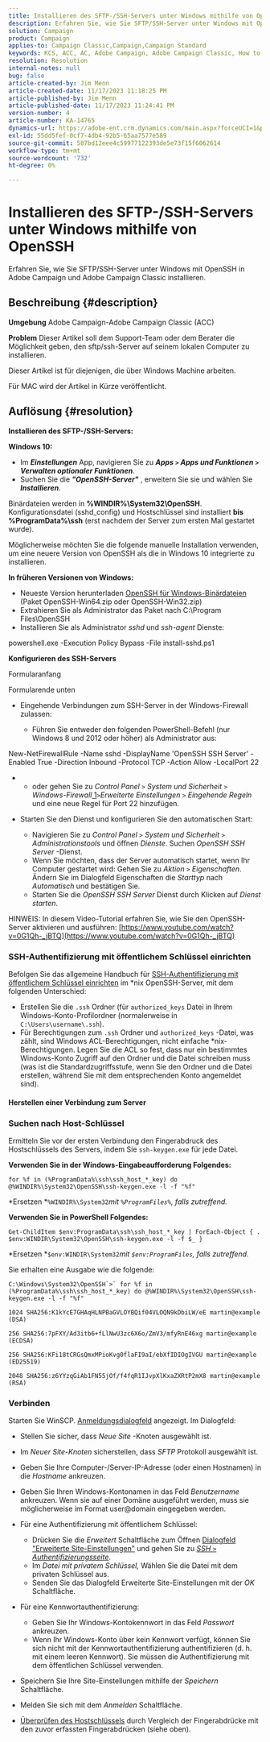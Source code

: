 ```yaml
---
title: Installieren des SFTP-/SSH-Servers unter Windows mithilfe von OpenSSH
description: Erfahren Sie, wie Sie SFTP/SSH-Server unter Windows mit OpenSSH in Adobe Campaign und Adobe Campaign Classic installieren.
solution: Campaign
product: Campaign
applies-to: Campaign Classic,Campaign,Campaign Standard
keywords: KCS, ACC, AC, Adobe Campaign, Adobe Campaign Classic, How to, Install SFTP/SSH Server, Windows, OpenSSH
resolution: Resolution
internal-notes: null
bug: false
article-created-by: Jim Menn
article-created-date: 11/17/2023 11:18:25 PM
article-published-by: Jim Menn
article-published-date: 11/17/2023 11:24:41 PM
version-number: 4
article-number: KA-14765
dynamics-url: https://adobe-ent.crm.dynamics.com/main.aspx?forceUCI=1&pagetype=entityrecord&etn=knowledgearticle&id=1e189596-9f85-ee11-8179-6045bd006268
exl-id: 55dd5fef-0cf7-4db4-92b5-65aa7577e589
source-git-commit: 587bd12eee4c59977122393de5e73f15f6062614
workflow-type: tm+mt
source-wordcount: '732'
ht-degree: 0%

---
```


# Installieren des SFTP-/SSH-Servers unter Windows mithilfe von OpenSSH


Erfahren Sie, wie Sie SFTP/SSH-Server unter Windows mit OpenSSH in Adobe Campaign und Adobe Campaign Classic installieren.

## Beschreibung {#description}


<b>Umgebung</b>
Adobe Campaign-Adobe Campaign Classic (ACC)

<b>Problem</b>
Dieser Artikel soll dem Support-Team oder dem Berater die Möglichkeit geben, den sftp/ssh-Server auf seinem lokalen Computer zu installieren.

Dieser Artikel ist für diejenigen, die über Windows Machine arbeiten.

Für MAC wird der Artikel in Kürze veröffentlicht.


## Auflösung {#resolution}


<b>Installieren des SFTP-/SSH-Servers:</b>

<b>Windows 10:</b>

- Im <b>*Einstellungen</b>* App, navigieren Sie zu <b>*Apps `>`  Apps und Funktionen `>`  Verwalten optionaler Funktionen</b>*.
- Suchen Sie die <b>*&quot;OpenSSH-Server&quot;</b>* , erweitern Sie sie und wählen Sie <b>*Installieren</b>*.


Binärdateien werden in <b>%WINDIR%\System32\OpenSSH</b>. Konfigurationsdatei (sshd_config) und Hostschlüssel sind installiert <b>bis %ProgramData%\ssh</b> (erst nachdem der Server zum ersten Mal gestartet wurde).

Möglicherweise möchten Sie die folgende manuelle Installation verwenden, um eine neuere Version von OpenSSH als die in Windows 10 integrierte zu installieren.

<b>In früheren Versionen von Windows:</b>

- Neueste Version herunterladen [OpenSSH für Windows-Binärdateien](https://github.com/PowerShell/Win32-OpenSSH/releases "https://github.com/PowerShell/Win32-OpenSSH/releases") (Paket OpenSSH-Win64.zip oder OpenSSH-Win32.zip)
- Extrahieren Sie als Administrator das Paket nach C:\Program Files\OpenSSH
- Installieren Sie als Administrator *sshd* und *ssh-agent* Dienste:


powershell.exe -Execution Policy Bypass -File install-sshd.ps1



<b>Konfigurieren des SSH-Servers</b>

Formularanfang

Formularende unten

- Eingehende Verbindungen zum SSH-Server in der Windows-Firewall zulassen:

   - Führen Sie entweder den folgenden PowerShell-Befehl (nur Windows 8 und 2012 oder höher) als Administrator aus:


New-NetFirewallRule -Name sshd -DisplayName &#39;OpenSSH SSH Server&#39; -Enabled True -Direction Inbound -Protocol TCP -Action Allow -LocalPort 22

- 
   - oder gehen Sie zu *Control Panel `>`  System und Sicherheit `>`  Windows-Firewall*[ 1](https://winscp.net/eng/docs/guide_windows_openssh_server#fn1)*`>`Erweiterte Einstellungen `>`  Eingehende Regeln* und eine neue Regel für Port 22 hinzufügen.
- Starten Sie den Dienst und konfigurieren Sie den automatischen Start:

   - Navigieren Sie zu *Control Panel `>`  System und Sicherheit `>`  Administrationstools* und öffnen *Dienste*. Suchen *OpenSSH SSH Server* -Dienst.
   - Wenn Sie möchten, dass der Server automatisch startet, wenn Ihr Computer gestartet wird: Gehen Sie zu *Aktion `>`  Eigenschaften*. Ändern Sie im Dialogfeld Eigenschaften die *Starttyp* nach *Automatisch* und bestätigen Sie.
   - Starten Sie die *OpenSSH SSH Server* Dienst durch Klicken auf *Dienst starten*.


HINWEIS: In diesem Video-Tutorial erfahren Sie, wie Sie den OpenSSH-Server aktivieren und ausführen: [https://www.youtube.com/watch?v=0G1Qh-_jBTQ](https://www.youtube.com/watch?v=0G1Qh-_jBTQ)





### SSH-Authentifizierung mit öffentlichem Schlüssel einrichten



Befolgen Sie das allgemeine Handbuch für [SSH-Authentifizierung mit öffentlichem Schlüssel einrichten](https://winscp.net/eng/docs/guide_public_key) im \*nix OpenSSH-Server, mit dem folgenden Unterschied:

- Erstellen Sie die `.ssh` Ordner (für `authorized_keys` Datei in Ihrem Windows-Konto-Profilordner (normalerweise in `C:\Users\username\.ssh`).
- Für Berechtigungen zum `.ssh` Ordner und `authorized_keys` -Datei, was zählt, sind Windows ACL-Berechtigungen, nicht einfache \*nix-Berechtigungen. Legen Sie die ACL so fest, dass nur ein bestimmtes Windows-Konto Zugriff auf den Ordner und die Datei schreiben muss (was ist die Standardzugriffsstufe, wenn Sie den Ordner und die Datei erstellen, während Sie mit dem entsprechenden Konto angemeldet sind).




#### Herstellen einer Verbindung zum Server



### <b>Suchen nach Host-Schlüssel</b>

Ermitteln Sie vor der ersten Verbindung den Fingerabdruck des Hostschlüssels des Servers, indem Sie `ssh-keygen.exe` für jede Datei.

<b>Verwenden Sie in der Windows-Eingabeaufforderung Folgendes: </b>


```
for %f in (%ProgramData%\ssh\ssh_host_*_key) do @%WINDIR%\System32\OpenSSH\ssh-keygen.exe -l -f "%f"
```


*Ersetzen *`%WINDIR%\System32`*mit *`%ProgramFiles%`*, falls zutreffend.*

<b>Verwenden Sie in PowerShell Folgendes: </b>


```
Get-ChildItem $env:ProgramData\ssh\ssh_host_*_key | ForEach-Object { . $env:WINDIR\System32\OpenSSH\ssh-keygen.exe -l -f $_ }
```


*Ersetzen *`$env:WINDIR\System32`*mit *`$env:ProgramFiles`*, falls zutreffend.*

Sie erhalten eine Ausgabe wie die folgende:


```
C:\Windows\System32\OpenSSH`>` for %f in (%ProgramData%\ssh\ssh_host_*_key) do @%WINDIR%\System32\OpenSSH\ssh-keygen.exe -l -f "%f"
```



```
1024 SHA256:K1kYcE7GHAqHLNPBaGVLOYBQif04VLOQN9kDbiLW/eE martin@example (DSA)
```



```
256 SHA256:7pFXY/Ad3itb6+fLlNwU3zc6X6o/ZmV3/mfyRnE46xg martin@example (ECDSA)
```



```
256 SHA256:KFi18tCRGsQmxMPioKvg0flaFI9aI/ebXfIDIOgIVGU martin@example (ED25519)
```



```
2048 SHA256:z6YYzqGiAb1FN55jOf/f4fqR1IJvpXlKxaZXRtP2mX8 martin@example (RSA)
```




### Verbinden



Starten Sie WinSCP. [Anmeldungsdialogfeld](https://winscp.net/eng/docs/ui_login) angezeigt. Im Dialogfeld:

- Stellen Sie sicher, dass *Neue Site* -Knoten ausgewählt ist.
- Im *Neuer Site-Knoten* sicherstellen, dass *SFTP* Protokoll ausgewählt ist.
- Geben Sie Ihre Computer-/Server-IP-Adresse (oder einen Hostnamen) in die *Hostname* ankreuzen.
- Geben Sie Ihren Windows-Kontonamen in das Feld *Benutzername* ankreuzen. Wenn sie auf einer Domäne ausgeführt werden, muss sie möglicherweise im Format user@domain eingegeben werden.
- Für eine Authentifizierung mit öffentlichem Schlüssel:

   - Drücken Sie die *Erweitert* Schaltfläche zum Öffnen [Dialogfeld &quot;Erweiterte Site-Einstellungen&quot;](https://winscp.net/eng/docs/ui_login_advanced) und gehen Sie zu *[SSH `>`  Authentifizierungsseite](https://winscp.net/eng/docs/ui_login_authentication)*.
   - Im *Datei mit privatem Schlüssel,* Wählen Sie die Datei mit dem privaten Schlüssel aus.
   - Senden Sie das Dialogfeld Erweiterte Site-Einstellungen mit der *OK* Schaltfläche.
- Für eine Kennwortauthentifizierung:

   - Geben Sie Ihr Windows-Kontokennwort in das Feld *Passwort* ankreuzen.
   - Wenn Ihr Windows-Konto über kein Kennwort verfügt, können Sie sich nicht mit der Kennwortauthentifizierung authentifizieren (d. h. mit einem leeren Kennwort). Sie müssen die Authentifizierung mit dem öffentlichen Schlüssel verwenden.
- Speichern Sie Ihre Site-Einstellungen mithilfe der *Speichern* Schaltfläche.
- Melden Sie sich mit dem *Anmelden* Schaltfläche.
- [Überprüfen des Hostschlüssels](https://winscp.net/eng/docs/ssh_verifying_the_host_key) durch Vergleich der Fingerabdrücke mit den zuvor erfassten Fingerabdrücken (siehe oben).
